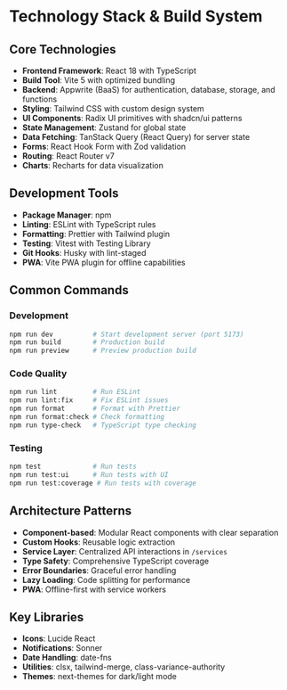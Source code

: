 # Technology Stack & Build System

## Core Technologies
- **Frontend Framework**: React 18 with TypeScript
- **Build Tool**: Vite 5 with optimized bundling
- **Backend**: Appwrite (BaaS) for authentication, database, storage, and functions
- **Styling**: Tailwind CSS with custom design system
- **UI Components**: Radix UI primitives with shadcn/ui patterns
- **State Management**: Zustand for global state
- **Data Fetching**: TanStack Query (React Query) for server state
- **Forms**: React Hook Form with Zod validation
- **Routing**: React Router v7
- **Charts**: Recharts for data visualization

## Development Tools
- **Package Manager**: npm
- **Linting**: ESLint with TypeScript rules
- **Formatting**: Prettier with Tailwind plugin
- **Testing**: Vitest with Testing Library
- **Git Hooks**: Husky with lint-staged
- **PWA**: Vite PWA plugin for offline capabilities

## Common Commands

### Development
```bash
npm run dev          # Start development server (port 5173)
npm run build        # Production build
npm run preview      # Preview production build
```

### Code Quality
```bash
npm run lint         # Run ESLint
npm run lint:fix     # Fix ESLint issues
npm run format       # Format with Prettier
npm run format:check # Check formatting
npm run type-check   # TypeScript type checking
```

### Testing
```bash
npm test             # Run tests
npm run test:ui      # Run tests with UI
npm run test:coverage # Run tests with coverage
```

## Architecture Patterns
- **Component-based**: Modular React components with clear separation
- **Custom Hooks**: Reusable logic extraction
- **Service Layer**: Centralized API interactions in `/services`
- **Type Safety**: Comprehensive TypeScript coverage
- **Error Boundaries**: Graceful error handling
- **Lazy Loading**: Code splitting for performance
- **PWA**: Offline-first with service workers

## Key Libraries
- **Icons**: Lucide React
- **Notifications**: Sonner
- **Date Handling**: date-fns
- **Utilities**: clsx, tailwind-merge, class-variance-authority
- **Themes**: next-themes for dark/light mode